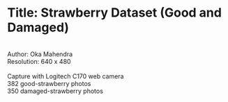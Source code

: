 # Title: Strawberry Dataset (Good and Damaged) 
<br>
Author: Oka Mahendra
<br>
Resolution: 640 x 480
<br>
<br>
Capture with Logitech C170 web camera
<br>
382 good-strawberry photos
<br>
350 damaged-strawberry photos



